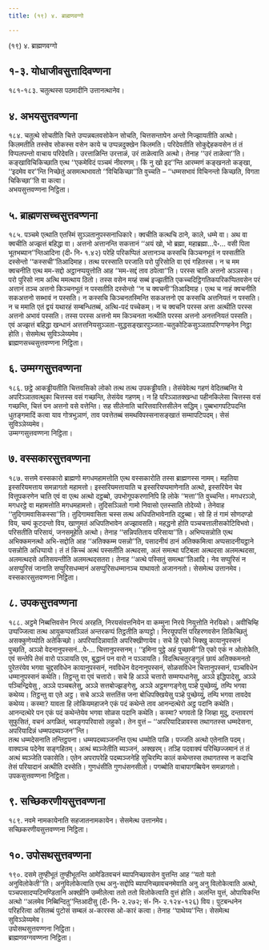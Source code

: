```yaml
---
title: (१९) ४. ब्राह्मणवग्गो

---
```

(१९) ४. ब्राह्मणवग्गो  


## १-३. योधाजीवसुत्तादिवण्णना

१८१-१८३. चतुत्थस्स पठमादीनि उत्तानत्थानेव।  


## ४. अभयसुत्तवण्णना

१८४. चतुत्थे सोचतीति चित्ते उप्पन्नबलवसोकेन सोचति, चित्तसन्तापेन अन्तो निज्झायतीति अत्थो। किलमतीति तस्सेव सोकस्स वसेन काये च उप्पन्नदुक्खेन किलमति। परिदेवतीति सोकुद्देहकवसेन तं तं विप्पलपन्तो वाचाय परिदेवति। उरत्ताळिन्ति उरत्ताळं, उरं ताळेत्वाति अत्थो। तेनाह ‘‘उरं ताळेत्वा’’ति। कङ्खाविचिकिच्छाति एत्थ ‘‘एकमेविदं पञ्चमं नीवरणम्। किं नु खो इद’’न्ति आरम्मणं कङ्खनतो कङ्खा, ‘‘इदमेव वर’’न्ति निच्छेतुं असमत्थभावतो ‘‘विचिकिच्छा’’ति वुच्चति – ‘‘धम्मसभावं विचिनन्तो किच्छति, विगता चिकिच्छा’’ति वा कत्वा।  
अभयसुत्तवण्णना निट्ठिता।  


## ५. ब्राह्मणसच्चसुत्तवण्णना

१८५. पञ्चमे एत्थाति एतस्मिं सुञ्ञतानुपस्सनाधिकारे। क्वचीति कत्थचि ठाने, काले, धम्मे वा। अथ वा क्वचीति अज्झत्तं बहिद्धा वा। अत्तनो अत्तानन्ति सकत्तानं ‘‘अयं खो, भो ब्रह्मा, महाब्रह्मा…पे॰… वसी पिता भूतभब्यान’’न्तिआदिना (दी॰ नि॰ १.४२) परेहि परिकप्पितं अत्तानञ्च कस्सचि किञ्चनभूतं न पस्सतीति दस्सेन्तो ‘‘कस्सची’’तिआदिमाह। तत्थ परस्साति परजाति परो पुरिसोति वा एवं गहितस्स। न च मम क्वचनीति एत्थ मम-सद्दो अट्ठानप्पयुत्तोति आह ‘‘मम-सद्दं ताव ठपेत्वा’’ति। परस्स चाति अत्तनो अञ्ञस्स। परो पुरिसो नाम अत्थि ममत्थाय ठितो। तस्स वसेन मय्हं सब्बं इज्झतीति एकच्चदिट्ठिगतिकपरिकप्पितवसेन परं अत्तानं तञ्च अत्तनो किञ्चनभूतं न पस्सतीति दस्सेन्तो ‘‘न च क्वचनी’’तिआदिमाह। एत्थ च नाहं क्वचनीति सकअत्तनो सब्भावं न पस्सति। न कस्सचि किञ्चनतस्मिन्ति सकअत्तनो एव कस्सचि अत्तनियतं न पस्सति। न च ममाति एतं द्वयं यथारहं सम्बन्धितब्बं, अत्थि-पदं पच्चेकम्। न च क्वचनि परस्स अत्ता अत्थीति परस्स अत्तनो अभावं पस्सति। तस्स परस्स अत्तनो मम किञ्चनता नत्थीति परस्स अत्तनो अनत्तनियतं पस्सति। एवं अज्झत्तं बहिद्धा खन्धानं अत्तत्तनियसुञ्ञता-सुद्धसङ्खारपुञ्जता-चतुकोटिकसुञ्ञतापरिग्गण्हनेन निट्ठा होति। सेसमेत्थ सुविञ्ञेय्यमेव।  
ब्राह्मणसच्चसुत्तवण्णना निट्ठिता।  


## ६. उम्मग्गसुत्तवण्णना

१८६. छट्ठे आकड्ढीयतीति चित्तवसिको लोको तत्थ तत्थ उपकड्ढीयति। तेसंयेवेत्थ गहणं वेदितब्बन्ति ये अपरिञ्ञातवत्थुका चित्तस्स वसं गच्छन्ति, तेसंयेव गहणम्। न हि परिञ्ञातक्खन्धा पहीनकिलेसा चित्तस्स वसं गच्छन्ति, चित्तं पन अत्तनो वसे वत्तेन्ति। सह सीलेनाति चारित्तवारित्तसीलेन सद्धिम्। पुब्बभागपटिपदन्ति धुतङ्गमादिं कत्वा याव गोत्रभुञाणं, ताव पवत्तेतब्बं समथविपस्सनासङ्खातं सम्मापटिपदम्। सेसं सुविञ्ञेय्यमेव।  
उम्मग्गसुत्तवण्णना निट्ठिता।  


## ७. वस्सकारसुत्तवण्णना

१८७. सत्तमे वस्सकारो ब्राह्मणो मगधमहामत्तोति एत्थ वस्सकारोति तस्स ब्राह्मणस्स नामम्। महतिया इस्सरियमत्ताय समन्नागतो महामत्तो। इस्सरियमत्तायाति च इस्सरियप्पमाणेनाति अत्थो, इस्सरियेन चेव वित्तूपकरणेन चाति एवं वा एत्थ अत्थो दट्ठब्बो, उपभोगूपकरणानिपि हि लोके ‘‘मत्ता’’ति वुच्चन्ति। मगधरञ्ञो, मगधरट्ठे वा महामत्तोति मगधमहामत्तो। तुदिसञ्ञितो गामो निवासो एतस्साति तोदेय्यो। तेनेवाह ‘‘तुदिगामवासिकस्सा’’ति। तुदिगामवासिता चस्स तत्थ अधिपतिभावेनाति दट्ठब्बा। सो हि तं गामं सोणदण्डो विय, चम्पं कूटदन्तो विय, खाणुमतं अधिपतिभावेन अज्झावसति। महद्धनो होति पञ्चचत्तालीसकोटिविभवो। परिसतीति परिसायं, जनसमूहेति अत्थो। तेनाह ‘‘सन्निपतिताय परिसाया’’ति। अभिप्पसन्नोति एत्थ अभिक्कमनत्थो अभि-सद्दोति आह ‘‘अतिक्कम्म पसन्नो’’ति, पसादनीयं ठानं अतिक्कमित्वा अप्पसादनीयट्ठाने पसन्नोति अधिप्पायो। तं तं किच्चं अत्थं पस्सतीति अत्थदसा, अलं समत्था पटिबला अत्थदसा अलमत्थदसा, अलमत्थदसे अतिसयन्तीति अलमत्थदसतरा। तेनाह ‘‘अत्थे पस्सितुं समत्था’’तिआदि। नेव सप्पुरिसं न असप्पुरिसं जानाति सप्पुरिसधम्मानं असप्पुरिसधम्मानञ्च याथावतो अजाननतो। सेसमेत्थ उत्तानमेव।  
वस्सकारसुत्तवण्णना निट्ठिता।  


## ८. उपकसुत्तवण्णना

१८८. अट्ठमे निब्बत्तिवसेन निरयं अरहति, निरयसंवत्तनियेन वा कम्मुना निरये नियुत्तोति नेरयिको। अवीचिम्हि उप्पज्जित्वा तत्थ आयुकप्पसञ्ञितं अन्तरकप्पं तिट्ठतीति कप्पट्ठो। निरयूपपत्तिं परिहरणवसेन तिकिच्छितुं असक्कुणेय्योति अतेकिच्छो। अपरियादिन्नावाति अपरिक्खीणायेव। सचे हि एको भिक्खु कायानुपस्सनं पुच्छति, अञ्ञो वेदनानुपस्सनं…पे॰… चित्तानुपस्सनम्। ‘‘इमिना पुट्ठे अहं पुच्छामी’’ति एको एकं न ओलोकेति, एवं सन्तेपि तेसं वारो पञ्ञायति एव, बुद्धानं पन वारो न पञ्ञायति। विदत्थिचतुरङ्गुलं छायं अतिक्कमनतो पुरेतरंयेव भगवा चुद्दसविधेन कायानुपस्सनं, नवविधेन वेदनानुपस्सनं, सोळसविधेन चित्तानुपस्सनं, पञ्चविधेन धम्मानुपस्सनं कथेति। तिट्ठन्तु वा एवं चत्तारो। सचे हि अञ्ञे चत्तारो सम्मप्पधानेसु, अञ्ञे इद्धिपादेसु, अञ्ञे पञ्चिन्द्रियेसु , अञ्ञे पञ्चबलेसु, अञ्ञे सत्तबोज्झङ्गेसु, अञ्ञे अट्ठमग्गङ्गेसु पञ्हे पुच्छेय्युं, तम्पि भगवा कथेय्य। तिट्ठन्तु वा एते अट्ठ। सचे अञ्ञे सत्ततिंस जना बोधिपक्खियेसु पञ्हे पुच्छेय्युं, तम्पि भगवा तावदेव कथेय्य। कस्मा? यावता हि लोकियमहाजने एकं पदं कथेन्ते ताव आनन्दत्थेरो अट्ठ पदानि कथेति। आनन्दत्थेरे पन एकं पदं कथेन्तेयेव भगवा सोळस पदानि कथेति। कस्मा? भगवतो हि जिव्हा मुदु, दन्तावरणं सुफुसितं, वचनं अगळितं, भवङ्गपरिवासो लहुको। तेन वुत्तं – ‘‘अपरियादिन्नावस्स तथागतस्स धम्मदेसना, अपरियादिन्नं धम्मपदब्यञ्जन’’न्ति।  
तत्थ धम्मदेसनाति तन्तिट्ठपना। धम्मपदब्यञ्जनन्ति एत्थ धम्मोति पाळि। पज्जति अत्थो एतेनाति पदम्। वाक्यञ्च पदेनेव सङ्गहितम्। अत्थं ब्यञ्जेतीति ब्यञ्जनं, अक्खरम्। तञ्हि पदवाक्यं परिच्छिज्जमानं तं तं अत्थं ब्यञ्जेति पकासेति। एतेन अपरापरेहि पदब्यञ्जनेहि सुचिरम्पि कालं कथेन्तस्स तथागतस्स न कदाचि तेसं परियादानं अत्थीति दस्सेति। गुणधंसीति गुणधंसनसीलो। पगब्बोति वाचापागब्बियेन समन्नागतो।  
उपकसुत्तवण्णना निट्ठिता।  


## ९. सच्छिकरणीयसुत्तवण्णना

१८९. नवमे नामकायेनाति सहजातनामकायेन। सेसमेत्थ उत्तानमेव।  
सच्छिकरणीयसुत्तवण्णना निट्ठिता।  


## १०. उपोसथसुत्तवण्णना

१९०. दसमे तुण्हीभूतं तुण्हीभूतन्ति आमेडितवचनं ब्यापनिच्छावसेन वुत्तन्ति आह ‘‘यतो यतो अनुविलोकेती’’ति। अनुविलोकेत्वाति एत्थ अनु-सद्दोपि ब्यापनिच्छावचनमेवाति अनु अनु विलोकेत्वाति अत्थो, पञ्चपसादप्पटिमण्डितानि अक्खीनि उम्मीलेत्वा ततो ततो विलोकेत्वाति वुत्तं होति। अलन्ति युत्तं, ओपायिकन्ति अत्थो ‘‘अलमेव निब्बिन्दितु’’न्तिआदीसु (दी॰ नि॰ २.२७२; सं॰ नि॰ २.१२४-१२६) विय। पुटबन्धनेन परिहरित्वा असितब्बं पुटोसं सम्बलं अ-कारस्स ओ-कारं कत्वा। तेनाह ‘‘पाथेय्य’’न्ति। सेसमेत्थ सुविञ्ञेय्यमेव।  
उपोसथसुत्तवण्णना निट्ठिता।  
ब्राह्मणवग्गवण्णना निट्ठिता।  